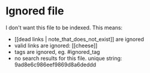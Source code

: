 # Ignored file

I don't want this file to be indexed. This means:

- [[dead links | note_that_does_not_exist]] are ignored
- valid links are ignored: [[cheese]]
- tags are ignored, eg. #ignored_tag
- no search results for this file. unique string: 9ad8e6c986eef9869d8a6deddd
